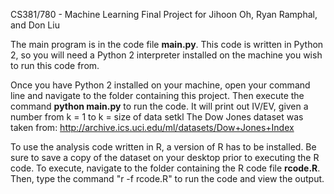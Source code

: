 CS381/780 - Machine Learning Final Project for Jihoon Oh, Ryan Ramphal, and Don Liu

The main program is in the code file **main.py**. This code is written in Python 2, so you will need a Python 2 interpreter installed on the machine you wish to run this code from.

Once you have Python 2 installed on your machine, open your command line and navigate to the folder containing this project. Then execute the command **python main.py** to run the code. It will print out IV/EV, given a number from k = 1 to k = size of data setkl
The Dow Jones dataset was taken from: <http://archive.ics.uci.edu/ml/datasets/Dow+Jones+Index>

To use the analysis code written in R, a version of R has to be installed.
Be sure to save a copy of the dataset on your desktop prior to executing the R code. To execute, navigate to the folder containing the R code file **rcode.R**. Then, type the command "r -f rcode.R" to run the code and view the output.
